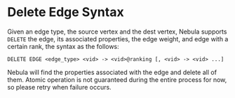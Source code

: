 # Delete Edge Syntax

Given an edge type, the source vertex and the dest vertex, Nebula supports `DELETE` the edge, its associated properties, the edge weight, and edge with a certain rank, the syntax as the follows:

```ngql
DELETE EDGE <edge_type> <vid> -> <vid>@ranking [, <vid> -> <vid> ...]
```

Nebula will find the properties associated with the edge and delete all of them. Atomic operation is not guaranteed during the entire process for now, so please retry when failure occurs.
